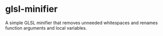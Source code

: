 glsl-minifier
==================

A simple GLSL minifier that removes unneeded whitespaces and renames function arguments and local variables.
